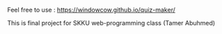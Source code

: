Feel free to use : https://windowcow.github.io/quiz-maker/

This is final project for SKKU web-programming class (Tamer Abuhmed)
